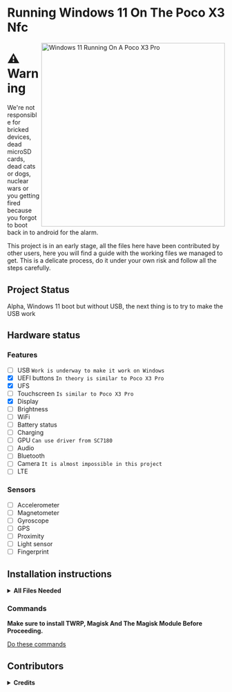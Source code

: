 # Running Windows 11 On The Poco X3 Nfc

<img align="right" src="https://github.com/wormstest/src_vayu_windows/blob/main/Vayu-Windows11 (3).png" width="425" alt="Windows 11 Running On A Poco X3 Pro">

# ⚠️ **Warning**

We're not responsible for bricked devices, dead microSD cards, dead cats or dogs, nuclear wars or you getting fired because you forgot to boot back in to android for the alarm.

This project is in an early stage, all the files here have been contributed by other users, here you will find a guide with the working files we managed to get. This is a delicate process, do it under your own risk and follow all the steps carefully.

## Project Status

Alpha, Windows 11 boot but without USB, the next thing is to try to make the USB work

## Hardware status
### Features
- [ ] USB ```Work is underway to make it work on Windows```
- [x] UEFI buttons ```In theory is similar to Poco X3 Pro```
- [x] UFS
- [ ] Touchscreen ```Is similar to Poco X3 Pro```
- [x] Display
- [ ] Brightness
- [ ] WiFi
- [ ] Battery status
- [ ] Charging 
- [ ] GPU ```Can use driver from SC7180```
- [ ] Audio 
- [ ] Bluetooth
- [ ] Camera ```It is almost impossible in this project```
- [ ] LTE

### Sensors
- [ ] Accelerometer
- [ ] Magnetometer
- [ ] Gyroscope 
- [ ] GPS
- [ ] Proximity
- [ ] Light sensor
- [ ] Fingerprint

## Installation instructions

<details> 

<summary><strong>All Files Needed</strong></summary>
 
- You will need the [Windows on ARM image](https://uupdump.net/) (Windows 11 is Recommended)

- [UEFI image for Poco X3 Nfc](https://github.com/SebastianZSXS/Poco-X3-NFC-WindowsARM/tree/main/UEFI)

- [TWRP](https://forum.xda-developers.com/t/recovery-3-4-0-15-surya-twrp-xiaomi-poco-x3.4167199/) for Poco X3 Nfc.

- [Magisk](https://github.com/topjohnwu/Magisk)

- On PC you will need the [Mass Storage Mode Script](https://www.mediafire.com/file/bvibrl34nawl2wg/msc.sh/file) ```This file belongs to gus33000```

- On PC you will need [platform-tools](https://developer.android.com/studio/releases/platform-tools).

- On PC you will also need a [program](https://github.com/WOA-Project/DriverUpdater/releases/) to install the [drivers](I hope soon)

- We will need [parted](https://drive.google.com/file/d/1e8kDC2fylkvJuHimlViHOuHyk8xljr6p/view) for partitioning.
  
 </details> 

### Commands

**Make sure to install TWRP, Magisk And The Magisk Module Before Proceeding.**

[Do these commands](https://github.com/SebastianZSXS/Poco-X3-NFC-WindowsARM/tree/main/Commands)

## Contributors

<details> 

<summary><b><strong>Credits</strong></b></summary>

- [SebastianZSXS](https://github.com/SebastianZSXS) ```Made this repo and test the progress```

- [Icesito68](https://github.com/Icesito68) ```Made windows partitioning commands and set the acpi table to the new uefi```

- [Ungeskriptet](https://github.com/ungeskriptet) ```Made uefi image of the Poco X3 NFC (Surya)```

- [Degdag](https://github.com/degdag) ```Has given me a lot of information```

- [Halal-Beef](https://github.com/halal-beef) ```Has given me a lot of information and I create the photo of the poco```
  
- [Renegade Project](https://github.com/edk2-porting) ```Making the core of this project```

- [Renegade Project Discord members](https://discord.gg/XXBWfag) ```Provided Help```
 
</details>  
